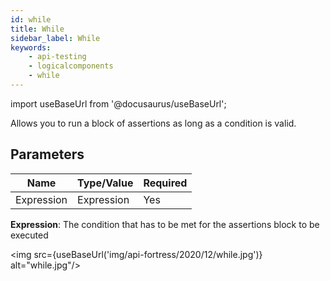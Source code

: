 ```yaml
---
id: while
title: While
sidebar_label: While
keywords:
    - api-testing
    - logicalcomponents
    - while
---
```


import useBaseUrl from '@docusaurus/useBaseUrl';

Allows you to run a block of assertions as long as a condition is valid.

## Parameters

| **Name** | **Type/Value** | **Required** |
| --- | --- | --- |
| Expression | Expression | Yes |

__Expression__: The condition that has to be met for the assertions block to be executed

<img src={useBaseUrl('img/api-fortress/2020/12/while.jpg')} alt="while.jpg"/>
